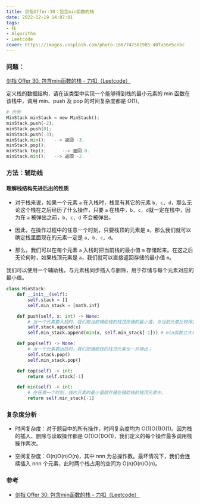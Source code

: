 ```yaml
---
title: 剑指Offer-30：包含min函数的栈
date: 2022-12-19 14:07:01
tags: 
- 栈
- Algorithm
- Leetcode
cover: https://images.unsplash.com/photo-1667747501985-40fa56e5cebc
---
```




### 问题：

[剑指 Offer 30. 包含min函数的栈 - 力扣（Leetcode）](https://leetcode.cn/problems/bao-han-minhan-shu-de-zhan-lcof/description/?envType=study-plan&id=lcof&plan=lcof&plan_progress=y8llrks)

定义栈的数据结构，请在该类型中实现一个能够得到栈的最小元素的 min 函数在该栈中，调用 min、push 及 pop 的时间复杂度都是 O(1)。

```python
# 示例
MinStack minStack = new MinStack();
minStack.push(-2);
minStack.push(0);
minStack.push(-3);
minStack.min();   --> 返回 -3.
minStack.pop();
minStack.top();      --> 返回 0.
minStack.min();   --> 返回 -2.
```

### 方法：辅助线

#### 理解栈结构先进后出的性质

- 对于栈来说，如果一个元素 `a` 在入栈时，栈里有其它的元素 `b, c, d`，那么无论这个栈在之后经历了什么操作，只要 `a` 在栈中，`b, c, d`就一定在栈中，因为在 `a` 被弹出之前，`b, c, d` 不会被弹出。

- 因此，在操作过程中的任意一个时刻，只要栈顶的元素是 `a`，那么我们就可以确定栈里面现在的元素一定是 `a, b, c, d`。

- 那么，我们可以在每个元素 `a` 入栈时把当前栈的最小值 `m` 存储起来。在这之后无论何时，如果栈顶元素是 `a`，我们就可以直接返回存储的最小值 `m`。

我们可以使用一个辅助栈，与元素栈同步插入与删除，用于存储与每个元素对应的最小值。

```python
class MinStack:
    def __init__(self):
        self.stack = []
        self.min_stack = [math.inf]

    def push(self, x: int) -> None:
        # 当一个元素要入栈时，我们取当前辅助栈的栈顶存储的最小值，与当前元素比较得出最小值，将这个最小值插入辅助栈中；
        self.stack.append(x)
        self.min_stack.append(min(x, self.min_stack[-1])) # min函数立大功

    def pop(self) -> None:
        # 当一个元素要出栈时，我们把辅助栈的栈顶元素也一并弹出；
        self.stack.pop()
        self.min_stack.pop()

    def top(self) -> int:
        return self.stack[-1]

    def min(self) -> int:
        # 在任意一个时刻，栈内元素的最小值就存储在辅助栈的栈顶元素中。
        return self.min_stack[-1]
```

### 复杂度分析

- 时间复杂度：对于题目中的所有操作，时间复杂度均为 O(1)O(1)O(1)。因为栈的插入、删除与读取操作都是 O(1)O(1)O(1)，我们定义的每个操作最多调用栈操作两次。

- 空间复杂度：O(n)O(n)O(n)，其中 nnn 为总操作数。最坏情况下，我们会连续插入 nnn 个元素，此时两个栈占用的空间为 O(n)O(n)O(n)。

### 参考

- [剑指 Offer 30. 包含min函数的栈 - 力扣（Leetcode）](https://leetcode.cn/problems/bao-han-minhan-shu-de-zhan-lcof/solutions/1398785/bao-han-minhan-shu-de-zhan-by-leetcode-s-i2fk/)
